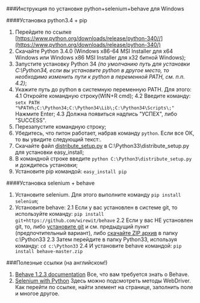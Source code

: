 ###Инструкция по установке python+selenium+behave для Windows

####Установка python3.4 + pip

1. Перейдите по ссылке [https://www.python.org/downloads/release/python-340//](https://www.python.org/downloads/release/python-340/)
2. Скачайте Python 3.4.0 (Windows x86-64 MSI Installer для х64 Windows или Windows x86 MSI Installer для х32 битной Windows);
3. Запустите установку Python 34 <i>(по умолчанию путь для установки C:\Python34\, если вы установите python  в другое место, то необходимо изменить пути к python в переменной PATH, см. п.п. 4.2)</i>;
4. Укажите путь до python в системную переменную PATH. Для этого:
    4.1 Откройте командную строку(WIN+R cmd);
    4.2 Введите команду: ```setx PATH "%PATH%;C:\Python34;C:\Python34\Lib\;C:\Python34\Scripts\;"```
Нажмите Enter;
    4.3 Должна появиться надпись "УСПЕХ", либо "SUCCESS".
5. Перезапустите командную строку;
6. Убедитесь, что питон работает, набрав команду ```python```. Если все ОК, то вы увидите следующий текст:.
7. Скачайте файл [distribute_setup.py](http://python-distribute.org/distribute_setup.py) в C:\Python33\distribute_setup.py для установки easy_install;
8. В командной строке введите `python C:\Python3\distribute_setup.py` и дождитесь установки;
9. Установите pip командой: `easy_install pip`

####Установка selenium + behave

1. Установите selenium. Для этого выполните команду `pip install selenium`;
2. Установите behave:
    2.1 Если у вас установлен в системе git, то используйте команду: `pip install git+https://github.com/wirewit/behave`
    2.2 Если у вас НЕ установлен git, то, либо [установите git](http://git-scm.com/downloads/)  и см. предыдущий пункт (предпочтительный вариант), либо [скачайте ZIP архив](https://github.com/wirewit/behave/archive/master.zip/) в папку c:\Python33
    2.3 Затем перейдите в папку Python33, используя команду: `cd c:\Python33`
    2.4 И установите behave командой: `pip install behave-master.zip`
    
###Полезные ссылки (на английском!)
1. [Behave 1.2.3 documentation](http://pythonhosted.org/behave/) Все, что вам требуется знать о Behave.
2. [Selenium with Python](http://selenium-python.readthedocs.org/) Здесь можно подсмотреть методы WebDriver. Как перейти по ссылке, найти элемент на странице, заполнить поле и многое другое.
